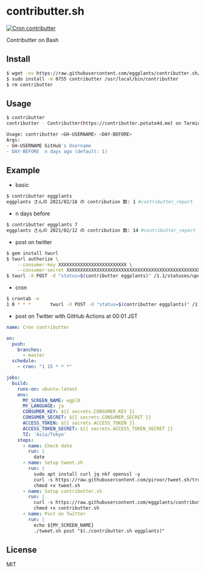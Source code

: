 # contributter.sh

[![Cron contributter](https://github.com/eggplants/contributter.sh/actions/workflows/cron.yml/badge.svg)](https://github.com/eggplants/contributter.sh/actions/workflows/cron.yml)

Contributter on Bash

## Install

```bash
$ wget -nv https://raw.githubusercontent.com/eggplants/contributter.sh/main/contributter
$ sudo install -m 0755 contributter /usr/local/bin/contributter
$ rm contributter
```

## Usage

```bash
$ contributter
contributter - Contributter(https://contributter.potato4d.me) on Tarminal

Usage: contributter <GH-USERNAME> <DAY-BEFORE>
Args:
- GH-USERNAME GitHub's Username
- DAY-BEFORE  n days ago (default: 1)
```


## Example

- basic

```bash
$ contributter eggplants
eggplants さんの 2021/02/18 の contribution 数: 1 #contributter_report
```

- n days before

```bash
$ contributter eggplants 7
eggplants さんの 2021/02/12 の contribution 数: 14 #contributter_report
```

- post on twitter

```bash
$ gem install twurl
$ twurl authorize \
    --consumer-key XXXXXXXXXXXXXXXXXXXXXXXXX \
    --consumer-secret XXXXXXXXXXXXXXXXXXXXXXXXXXXXXXXXXXXXXXXXXXXXXXXXXX
$ twurl -X POST -d "status=$(contributter eggplants)" /1.1/statuses/update.json
```

- cron

```bash
$ crontab -e
1 0 * * *       twurl -X POST -d "status=$(contributter eggplants)" /1.1/statuses/update.json
```

- post on Twitter with GitHub Actions at 00:01 JST

```yml
name: Cron contributter

on:
  push:
    branches:
      - master
  schedule:
    - cron: "1 15 * * *"

jobs:
  build:
    runs-on: ubuntu-latest
    env:
      MY_SCREEN_NAME: egpl0
      MY_LANGUAGE: ja
      CONSUMER_KEY: ${{ secrets.CONSUMER_KEY }}
      CONSUMER_SECRET: ${{ secrets.CONSUMER_SECRET }}
      ACCESS_TOKEN: ${{ secrets.ACCESS_TOKEN }}
      ACCESS_TOKEN_SECRET: ${{ secrets.ACCESS_TOKEN_SECRET }}
      TZ: 'Asia/Tokyo'
    steps:
      - name: Check date
        run: |
          date
      - name: Setup tweet.sh
        run: |
          sudo apt install curl jq nkf openssl -y
          curl -s https://raw.githubusercontent.com/piroor/tweet.sh/trunk/tweet.sh > tweet.sh
          chmod +x tweet.sh
      - name: Setup contributter.sh
        run: |
          curl -s https://raw.githubusercontent.com/eggplants/contributter.sh/master/contributter > contributter.sh
          chmod +x contributter.sh
      - name: Post on Twitter
        run: |
          echo ${MY_SCREEN_NAME}
          ./tweet.sh post "$(./contributter.sh eggplants)"
```

## License

MIT
